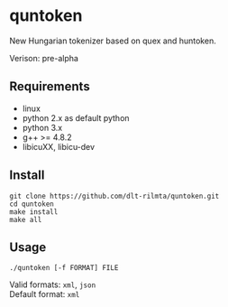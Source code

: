 # quntoken

New Hungarian tokenizer based on quex and huntoken.

Verison: pre-alpha

## Requirements

* linux
* python 2.x as default python
* python 3.x
* g++ >= 4.8.2
* libicuXX, libicu-dev

## Install

```
git clone https://github.com/dlt-rilmta/quntoken.git
cd quntoken
make install
make all
```

## Usage

```
./quntoken [-f FORMAT] FILE
```
Valid formats: `xml`, `json`  
Default format: `xml`

